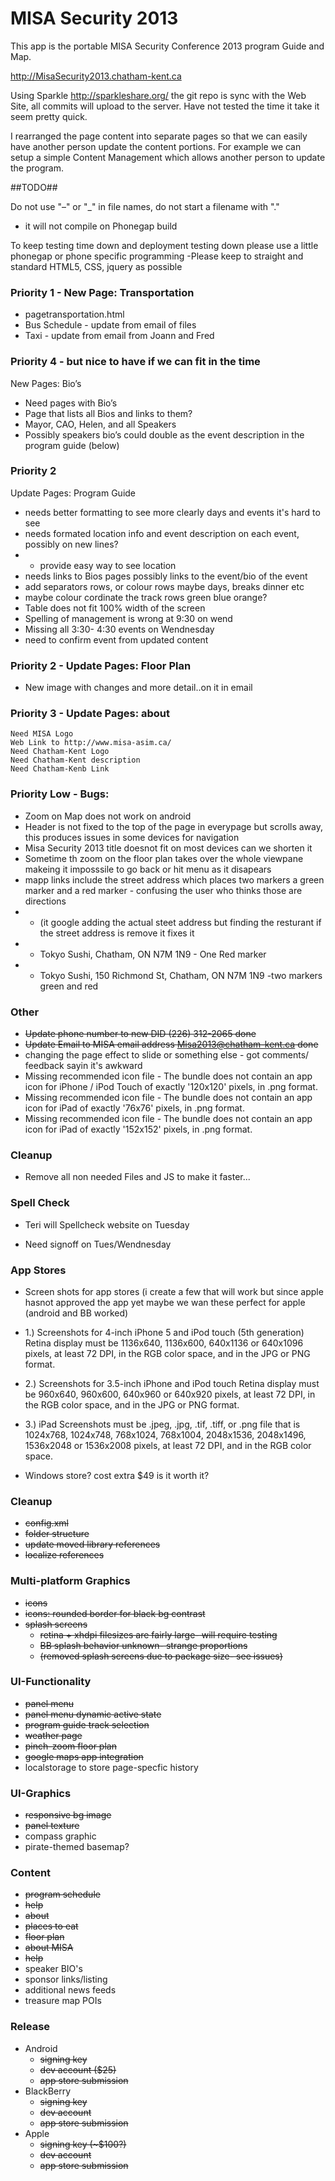 MISA Security 2013
==================

This app is the portable MISA Security Conference 2013 program Guide and Map.


http://MisaSecurity2013.chatham-kent.ca

Using Sparkle http://sparkleshare.org/ the git repo is sync with the Web Site, all commits will upload to the server.
Have not tested the time it take it seem pretty quick.

I rearranged the page content into separate pages so that we can easily have another person update the content portions.
For example we can setup a simple Content Management which allows another person to update the program.


##TODO##

Do not use "–" or "_" in file names, do not start a filename with "."
- it will not compile on Phonegap build

To keep testing time down and deployment testing down please use a little phonegap or phone specific programming
-Please keep to straight and standard HTML5, CSS, jquery as possible

### Priority 1 - New Page: Transportation 
- pagetransportation.html  
- Bus Schedule - update from email of files
- Taxi - update from email from Joann and Fred

	
### Priority 4 - but nice to have if we can fit in the time 
New Pages: Bio’s
- Need pages with Bio’s
- Page that lists all Bios and links to them?
- Mayor, CAO, Helen, and all Speakers
- Possibly speakers bio’s could double as the event description in the program guide (below)

	
### Priority 2  
Update Pages: Program Guide
- needs better formatting to see more clearly days and events it's hard to see
- needs formated location info and event description on each event, possibly on new lines?
- - provide easy way to see location 
- needs links to Bios pages possibly links to the event/bio of the event
- add separators rows, or colour rows maybe days, breaks dinner etc
- maybe colour cordinate the track rows green blue orange?
- Table does not fit 100% width of the screen
- Spelling of management is wrong at 9:30 on wend
- Missing all 3:30- 4:30 events on Wendnesday
- need to confirm event from updated content

	
### Priority 2 - Update Pages: Floor Plan  
- New image with changes and more detail..on it in email
	
	
### Priority 3 - Update Pages: about 
	Need MISA Logo
	Web Link to http://www.misa-asim.ca/
	Need Chatham-Kent Logo
	Need Chatham-Kent description
	Need Chatham-Kenb Link

	
### Priority Low - Bugs: 
- Zoom on Map does not work on android
- Header is not fixed to the top of the page in everypage but scrolls away, this produces issues in some devices for navigation
- Misa Security 2013 title doesnot fit on most devices can we shorten it
- Sometime th zoom on the floor plan takes over the whole viewpane makeing it imposssile to go back or hit menu as it disapears
- mapp links include the street address which places two markers a green marker and a red marker - confusing the user who thinks those are directions
- - (it google adding the actual steet address but finding the resturant if the street address is remove it fixes it
- - Tokyo Sushi,  Chatham, ON N7M 1N9 - One Red marker
- - Tokyo Sushi, 150 Richmond St, Chatham, ON N7M 1N9 -two markers green and red
	
### Other ### 
- ~~Update phone number to new DID (226) 312-2065 done~~
- ~~Update Email to MISA email address Misa2013@chatham-kent.ca done~~
- changing the page effect to slide or something else - got comments/ feedback sayin it's awkward
- Missing recommended icon file - The bundle does not contain an app icon for iPhone / iPod Touch of exactly '120x120' pixels, in .png format. 
- Missing recommended icon file - The bundle does not contain an app icon for iPad of exactly '76x76' pixels, in .png format. 
- Missing recommended icon file - The bundle does not contain an app icon for iPad of exactly '152x152' pixels, in .png format. 


### Cleanup ### 
- Remove all non needed Files and JS to make it faster...


### Spell Check ### 
- Teri will Spellcheck website on Tuesday

- Need signoff on Tues/Wendnesday
		


### App Stores ### 	
- Screen shots for app stores (i create a few that will work but since apple hasnot approved the app yet maybe we wan these perfect for apple (android and BB worked)
- 1.)	Screenshots for 4-inch iPhone 5 and iPod touch (5th generation) Retina display must be 1136x640, 1136x600, 640x1136 or 640x1096 pixels, at least 72 DPI, in the RGB color space, and in the JPG or PNG format.
- 2.)	Screenshots for 3.5-inch iPhone and iPod touch Retina display must be 960x640, 960x600, 640x960 or 640x920 pixels, at least 72 DPI, in the RGB color space, and in the JPG or PNG format.
- 3.)	iPad Screenshots must be .jpeg, .jpg, .tif, .tiff, or .png file that is 1024x768, 1024x748, 768x1024, 768x1004, 2048x1536, 2048x1496, 1536x2048 or 1536x2008 pixels, at least 72 DPI, and in the RGB color space.

- Windows store?  cost extra $49 is it worth it?


### Cleanup ###
- ~~config.xml~~
- ~~folder structure~~
- ~~update moved library references~~
- ~~localize references~~

### Multi-platform Graphics ###
- ~~icons~~
- ~~icons: rounded border for black bg contrast~~
- ~~splash screens~~
    * ~~retina + xhdpi filesizes are fairly large- will require testing~~
    * ~~BB splash behavior unknown- strange proportions~~
	* ~~(removed splash screens due to package size- see issues)~~

### UI-Functionality ###
- ~~panel menu~~
- ~~panel menu dynamic active state~~
- ~~program guide track selection~~
- ~~weather page~~
- ~~pinch-zoom floor plan~~
- ~~google maps app integration~~
- localstorage to store page-specfic history

### UI-Graphics ###
- ~~responsive bg image~~
- ~~panel texture~~
- compass graphic
- pirate-themed basemap?

### Content ###
- ~~program schedule~~
- ~~help~~
- ~~about~~
- ~~places to eat~~
- ~~floor plan~~
- ~~about MISA~~
- ~~help~~
- speaker BIO's
- sponsor links/listing
- additional news feeds
- treasure map POIs

### Release ###
- Android
	* ~~signing key~~
	* ~~dev account ($25)~~
	* ~~app store submission~~
- BlackBerry
	* ~~signing key~~
	* ~~dev account~~
	* ~~app store submission~~
- Apple
	* ~~signing key (~$100?)~~
	* ~~dev account~~
	* ~~app store submission~~
